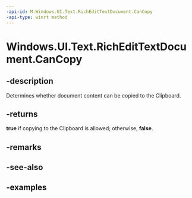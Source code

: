 ```yaml
---
-api-id: M:Windows.UI.Text.RichEditTextDocument.CanCopy
-api-type: winrt method
---
```


<!-- Method syntax.
public bool RichEditTextDocument.CanCopy()
-->

# Windows.UI.Text.RichEditTextDocument.CanCopy


## -description

Determines whether document content can be copied to the Clipboard.

## -returns

**true** if copying to the Clipboard is allowed; otherwise, **false**.

## -remarks

## -see-also

## -examples

